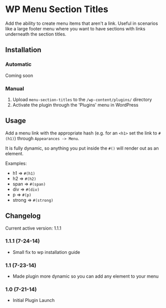 WP Menu Section Titles
==

Add the ability to create menu items that aren't a link. Useful in scenarios like a large footer menu where you want to have sections with links underneath the section titles.

## Installation

### Automatic

Coming soon

### Manual

1. Upload `menu-section-titles` to the `/wp-content/plugins/` directory
2. Activate the plugin through the 'Plugins' menu in WordPress

## Usage

Add a menu link with the appropriate hash (e.g. for an `<h1>` set the link to `#(h1)`) through `Appearances -> Menu`.

It is fully dynamic, so anything you put inside the `#()` will render out as an element.

Examples:

* h1 => `#(h1)`
* h2 => `#(h2)`
* span => `#(span)`
* div => `#(div)`
* p => `#(p)`
* strong => `#(strong)`


## Changelog

Current active version: 1.1.1

### 1.1.1 (7-24-14)
* Small fix to wp installation guide

### 1.1 (7-23-14)
* Made plugin more dynamic so you can add any element to your menu

### 1.0 (7-21-14)
* Initial Plugin Launch
